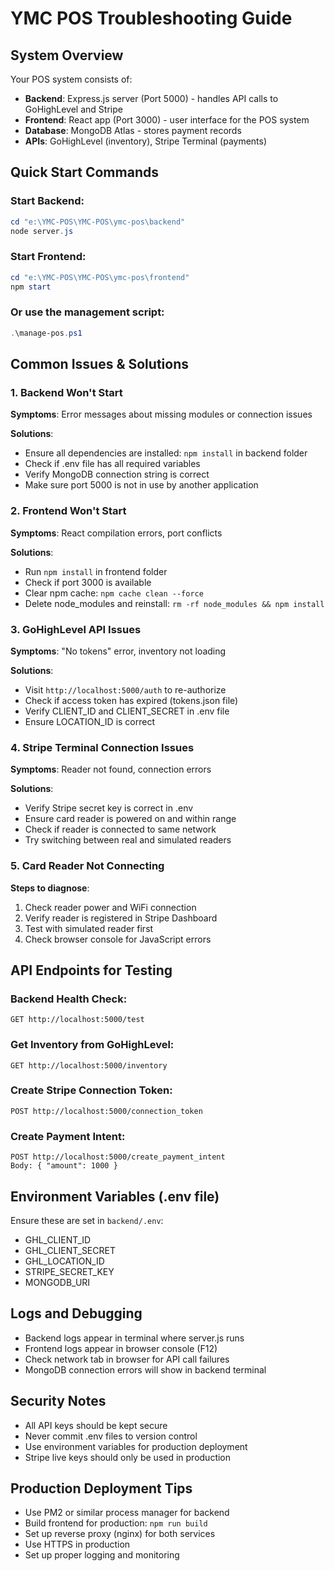 # YMC POS Troubleshooting Guide

## System Overview
Your POS system consists of:
- **Backend**: Express.js server (Port 5000) - handles API calls to GoHighLevel and Stripe
- **Frontend**: React app (Port 3000) - user interface for the POS system
- **Database**: MongoDB Atlas - stores payment records
- **APIs**: GoHighLevel (inventory), Stripe Terminal (payments)

## Quick Start Commands

### Start Backend:
```powershell
cd "e:\YMC-POS\YMC-POS\ymc-pos\backend"
node server.js
```

### Start Frontend:
```powershell
cd "e:\YMC-POS\YMC-POS\ymc-pos\frontend"  
npm start
```

### Or use the management script:
```powershell
.\manage-pos.ps1
```

## Common Issues & Solutions

### 1. Backend Won't Start
**Symptoms**: Error messages about missing modules or connection issues

**Solutions**:
- Ensure all dependencies are installed: `npm install` in backend folder
- Check if .env file has all required variables
- Verify MongoDB connection string is correct
- Make sure port 5000 is not in use by another application

### 2. Frontend Won't Start  
**Symptoms**: React compilation errors, port conflicts

**Solutions**:
- Run `npm install` in frontend folder
- Check if port 3000 is available
- Clear npm cache: `npm cache clean --force`
- Delete node_modules and reinstall: `rm -rf node_modules && npm install`

### 3. GoHighLevel API Issues
**Symptoms**: "No tokens" error, inventory not loading

**Solutions**:
- Visit `http://localhost:5000/auth` to re-authorize
- Check if access token has expired (tokens.json file)
- Verify CLIENT_ID and CLIENT_SECRET in .env file
- Ensure LOCATION_ID is correct

### 4. Stripe Terminal Connection Issues
**Symptoms**: Reader not found, connection errors

**Solutions**:
- Verify Stripe secret key is correct in .env
- Ensure card reader is powered on and within range
- Check if reader is connected to same network
- Try switching between real and simulated readers

### 5. Card Reader Not Connecting
**Steps to diagnose**:
1. Check reader power and WiFi connection
2. Verify reader is registered in Stripe Dashboard
3. Test with simulated reader first
4. Check browser console for JavaScript errors

## API Endpoints for Testing

### Backend Health Check:
```
GET http://localhost:5000/test
```

### Get Inventory from GoHighLevel:
```
GET http://localhost:5000/inventory
```

### Create Stripe Connection Token:
```
POST http://localhost:5000/connection_token
```

### Create Payment Intent:
```
POST http://localhost:5000/create_payment_intent
Body: { "amount": 1000 }
```

## Environment Variables (.env file)
Ensure these are set in `backend/.env`:
- GHL_CLIENT_ID
- GHL_CLIENT_SECRET  
- GHL_LOCATION_ID
- STRIPE_SECRET_KEY
- MONGODB_URI

## Logs and Debugging
- Backend logs appear in terminal where server.js runs
- Frontend logs appear in browser console (F12)
- Check network tab in browser for API call failures
- MongoDB connection errors will show in backend terminal

## Security Notes
- All API keys should be kept secure
- Never commit .env files to version control
- Use environment variables for production deployment
- Stripe live keys should only be used in production

## Production Deployment Tips
- Use PM2 or similar process manager for backend
- Build frontend for production: `npm run build`
- Set up reverse proxy (nginx) for both services  
- Use HTTPS in production
- Set up proper logging and monitoring
